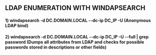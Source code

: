 ## LDAP ENUMERATION WITH WINDAPSEARCH

#### 1) windapsearch -d DC.DOMAIN.LOCAL --dc-ip DC_IP -U (Anonymous LDAP bind)

#### 2) windapsearch -d DC.DOMAIN.LOCAL --dc-ip DC_IP -U --full | grep password (Dumps all attributes from LDAP and checks for possible passwords stored in descriptions or other fields)

